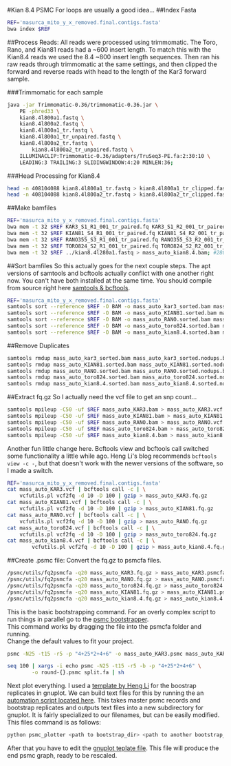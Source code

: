 #Kian 8.4 PSMC
For loops are usually a good idea...
##Index Fasta
```bash
REF='masurca_mito_y_x_removed.final.contigs.fasta'
bwa index $REF
```
##Process Reads:
All reads were processed using trimmomatic.  The Toro, Rano, and Kian81 reads
had a ~600 insert length. To match this with the Kian8.4 reads we used the 8.4
~800 insert length sequences.  Then ran his raw reads through trimmomatic at the
same settings, and then clipped the forward and reverse reads with head to the
length of the Kar3 forward sample.

###Trimmomatic for each sample

```bash
java -jar Trimmomatic-0.36/trimmomatic-0.36.jar \
	PE -phred33 \
	kian8.4l800a1.fastq \
	kian8.4l800a2.fastq \
	kian8.4l800a1_tr.fastq \
	kian8.4l800a1_tr_unpaired.fastq \
	kian8.4l800a2_tr.fastq \
        kian8.4l800a2_tr_unpaired.fastq \
	ILLUMINACLIP:Trimmomatic-0.36/adapters/TruSeq3-PE.fa:2:30:10 \
	LEADING:3 TRAILING:3 SLIDINGWINDOW:4:20 MINLEN:36;
```
###Head Processing for Kian8.4
```bash
head -n 408104088 kian8.4l800a1_tr.fastq > kian8.4l800a1_tr_clipped.fastq;
head -n 408104088 kian8.4l800a2_tr.fastq > kian8.4l800a2_tr_clipped.fastq;
```
##Make bamfiles
```bash
REF='masurca_mito_y_x_removed.final.contigs.fasta'
bwa mem -t 32 $REF KAR3_S1_R1_001_tr_paired.fq KAR3_S1_R2_001_tr_paired.fq > mass_auto_KAR3.bam;
bwa mem -t 32 $REF KIAN81_S4_R1_001_tr_paired.fq KIAN81_S4_R2_001_tr_paired.fq > mass_auto_KIAN81.bam;
bwa mem -t 32 $REF RANO355_S3_R1_001_tr_paired.fq RANO355_S3_R2_001_tr_paired.fq > mass_auto_RANO.bam;
bwa mem -t 32 $REF TORO824_S2_R1_001_tr_paired.fq TORO824_S2_R2_001_tr_paired.fq > mass_auto_toro824.bam;
bwa mem -t 32 $REF ../kian8.4l280a1.fastq > mass_auto_kian8.4.bam; #280 insert length
```
##Sort bamfiles
So this actually goes for the next couple steps.  The apt versions of samtools
and bcftools actually conflict with one another right now.  You can't have both
installed at the same time.  You should compile from source right here
[samtools & bcftools](http://samtools.github.io/bcftools/).
```bash
REF='masurca_mito_y_x_removed.final.contigs.fasta'
samtools sort --reference $REF -O BAM -o mass_auto_kar3_sorted.bam mass_auto_KAR3.bam &
samtools sort --reference $REF -O BAM -o mass_auto_KIAN81.sorted.bam mass_auto_KIAN81.bam &
samtools sort --reference $REF -O BAM -o mass_auto_RANO.sorted.bam mass_auto_RANO.bam &
samtools sort --reference $REF -O BAM -o mass_auto_toro824.sorted.bam mass_auto_toro824.bam  &
samtools sort --reference $REF -O BAM -o mass_auto_kian8.4.sorted.bam mass_auto_kian8.4.bam
```

##Remove Duplicates
```bash
samtools rmdup mass_auto_kar3_sorted.bam mass_auto_kar3_sorted.nodups.bam &
samtools rmdup mass_auto_KIAN81.sorted.bam mass_auto_KIAN81.sorted.nodups.bam &
samtools rmdup mass_auto_RANO.sorted.bam mass_auto_RANO.sorted.nodups.bam &
samtools rmdup mass_auto_toro824.sorted.bam mass_auto_toro824.sorted.nodups.bam &
samtools rmdup mass_auto_kian8.4.sorted.bam mass_auto_kian8.4.sorted.nodups.bam
```

##Extract fq.gz
So I actually need the vcf file to get an snp count...
```bash
samtools mpileup -C50 -uf $REF mass_auto_KAR3.bam > mass_auto_KAR3.vcf &
samtools mpileup -C50 -uf $REF mass_auto_KIAN81.bam > mass_auto_KIAN81.vcf
samtools mpileup -C50 -uf $REF mass_auto_RANO.bam > mass_auto_RANO.vcf
samtools mpileup -C50 -uf $REF mass_auto_toro824.bam > mass_auto_toro824.vcf
samtools mpileup -C50 -uf $REF mass_auto_kian8.4.bam > mass_auto_kian8.4.vcf
```
Another fun little change here.  Bcftools view and bcftools call switched some
functionality a little while ago.  Heng Li's blog recommends
`bcftools view -c -`, but that doesn't work with the newer versions of the
software, so I made a switch.

```bash
REF='masurca_mito_y_x_removed.final.contigs.fasta'
cat mass_auto_KAR3.vcf | bcftools call -c | \
	vcfutils.pl vcf2fq -d 10 -D 100 | gzip > mass_auto_KAR3.fq.gz
cat mass_auto_KIAN81.vcf | bcftools call -c | \
	vcfutils.pl vcf2fq -d 10 -D 100 | gzip > mass_auto_KIAN81.fq.gz
cat mass_auto_RANO.vcf | bcftools call -c | \
	vcfutils.pl vcf2fq -d 10 -D 100 | gzip > mass_auto_RANO.fq.gz
cat mass_auto_toro824.vcf | bcftools call -c | \
	vcfutils.pl vcf2fq -d 10 -D 100 | gzip > mass_auto_toro824.fq.gz
cat mass_auto_kian8.4.vcf | bcftools call -c | \
		vcfutils.pl vcf2fq -d 10 -D 100 | gzip > mass_auto_kian8.4.fq.gz
```

##Create .psmc file:
Convert the fq.gz to psmcfa files.
```bash
/psmc/utils/fq2psmcfa -q20 mass_auto_KAR3.fq.gz > mass_auto_KAR3.psmcfa &
/psmc/utils/fq2psmcfa -q20 mass_auto_RANO.fq.gz > mass_auto_RANO.psmcfa &
/psmc/utils/fq2psmcfa -q20 mass_auto_toro824.fq.gz > mass_auto_toro824.psmcfa &
/psmc/utils/fq2psmcfa -q20 mass_auto_KIAN81.fq.gz > mass_auto_KIAN81.psmcfa &
/psmc/utils/fq2psmcfa -q20 mass_auto_kian8.4.fq.gz > mass_auto_kian8.4.psmcfa;
```
This is the basic bootstrapping command.  For an overly complex script to run
things in parallel go to the [psmc bootstrapper](../bin/bootstrap_psmc.py).  
This command works by dragging the file into the psmcfa folder and running.  
Change the default values to fit your project.

```bash
psmc -N25 -t15 -r5 -p "4+25*2+4+6" -o mass_auto_KAR3.psmc mass_auto_KAR3.psmcfa;

seq 100 | xargs -i echo psmc -N25 -t15 -r5 -b -p "4+25*2+4+6" \
	    -o round-{}.psmc split.fa | sh
```
Next plot everything.  I used a [template by Heng Li](http://lh3lh3.users.sourceforge.net/download/chimp-fit.gp) for the boostrap replicates in gnuplot.  We can build text files for this by running the an
[automation script located here](../bin/psmc_plotter.py).  This takes master psmc records and bootstrap replicates and outputs text files into a new subdirectory for gnuplot.  It is fairly specialized to our filenames, but can be easily modified.  This files command is as follows:
```bash
python psmc_plotter <path to bootstrap_dir> <path to another bootstrap_dir>
```
After that you have to edit the [gnuplot teplate file](../templates/simus_plot.gp).  This file will produce the end psmc graph, ready to be rescaled.
